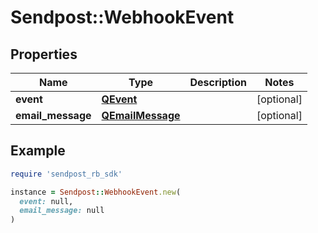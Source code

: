 # Sendpost::WebhookEvent

## Properties

| Name | Type | Description | Notes |
| ---- | ---- | ----------- | ----- |
| **event** | [**QEvent**](QEvent.md) |  | [optional] |
| **email_message** | [**QEmailMessage**](QEmailMessage.md) |  | [optional] |

## Example

```ruby
require 'sendpost_rb_sdk'

instance = Sendpost::WebhookEvent.new(
  event: null,
  email_message: null
)
```

